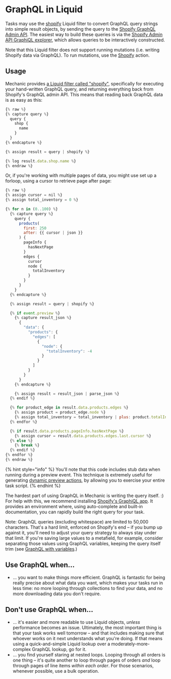 # GraphQL in Liquid

Tasks may use the [shopify](../../../platform/liquid/filters.md#shopify) Liquid filter to convert GraphQL query strings into simple result objects, by sending the query to the [Shopify GraphQL Admin API](https://shopify.dev/docs/admin-api/graphql). The easiest way to build these queries is via the [Shopify Admin API GraphiQL explorer](https://shopify.dev/tools/graphiql-admin-api), which allows queries to be interactively constructed.

Note that this Liquid filter does not support running mutations (i.e. writing Shopify data via GraphQL). To run mutations, use the [Shopify](../../actions/integrations/shopify.md) action.

## Usage

Mechanic provides [a Liquid filter called "shopify"](../../../platform/liquid/filters.md#shopify), specifically for executing your hand-written GraphQL query, and returning everything back from Shopify's GraphQL admin API. This means that reading back GraphQL data is as easy as this:

```javascript
{% raw %}
{% capture query %}
  query {
    shop {
      name
    }
  }
{% endcapture %}

{% assign result = query | shopify %}

{% log result.data.shop.name %}
{% endraw %}
```

Or, if you're working with multiple pages of data, you might use set up a forloop, using a cursor to retrieve page after page:

```javascript
{% raw %}
{% assign cursor = nil %}
{% assign total_inventory = 0 %}

{% for n in (0..100) %}
  {% capture query %}
    query {
      products(
        first: 250
        after: {{ cursor | json }}
      ) {
        pageInfo {
          hasNextPage
        }
        edges {
          cursor
          node {
            totalInventory
          }
        }
      }
    }
  {% endcapture %}

  {% assign result = query | shopify %}

  {% if event.preview %}
    {% capture result_json %}
      {
        "data": {
          "products": {
            "edges": [
              {
                "node": {
                  "totalInventory": -4
                }
              }
            ]
          }
        }
      }
    {% endcapture %}

    {% assign result = result_json | parse_json %}
  {% endif %}

  {% for product_edge in result.data.products.edges %}
    {% assign product = product_edge.node %}
    {% assign total_inventory = total_inventory | plus: product.totalInventory %}
  {% endfor %}

  {% if result.data.products.pageInfo.hasNextPage %}
    {% assign cursor = result.data.products.edges.last.cursor %}
  {% else %}
    {% break %}
  {% endif %}
{% endfor %}
{% endraw %}
```

{% hint style="info" %}
You'll note that this code includes stub data when running during a preview event. This technique is extremely useful for generating [dynamic preview actions](../../tasks/previews/), by allowing you to exercise your entire task script.
{% endhint %}

The hardest part of using GraphQL in Mechanic is writing the query itself. :) For help with this, we recommend installing [Shopify's GraphiQL app](https://shopify-graphiql-app.shopifycloud.com). It provides an environment where, using auto-complete and built-in documentation, you can rapidly build the right query for your task.

Note: GraphQL queries (excluding whitespace) are limited to 50,000 characters. That's a hard limit, enforced on Shopify's end – if you bump up against it, you'll need to adjust your query strategy to always stay under that limit. If you're saving large values to a metafield, for example, consider separating those values using GraphQL variables, keeping the query itself trim (see [GraphQL with variables](../../actions/integrations/shopify.md#graphql-with-variables).)

## Use GraphQL when...

* ... you want to make things more efficient. GraphQL is fantastic for being really precise about what data you want, which makes your tasks run in less time: no more looping through collections to find your data, and no more downloading data you don't require.

## Don't use GraphQL when...

* ... it's easier and more readable to use Liquid objects, _unless_ performance becomes an issue. Ultimately, the most important thing is that your task works well tomorrow – and that includes making sure that whoever works on it next understands what you're doing. If that means using a quick-and-simple Liquid lookup over a moderately-more-complex GraphQL lookup, go for it.
* ... you find yourself staring at nested loops. Looping through all orders is one thing – it's quite another to loop through pages of orders _and_ loop through pages of line items _within each order_. For those scenarios, whenever possible, use a bulk operation.
